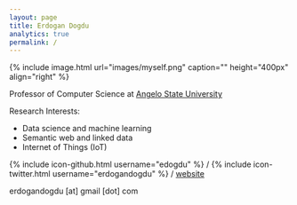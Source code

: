 ```yaml
---
layout: page 
title: Erdogan Dogdu
analytics: true
permalink: / 
---
```

 
{% include image.html url="images/myself.png" caption="" height="400px" align="right" %} 

Professor of Computer Science at <a href="https://www.angelo.edu/content/profiles/9482-erdoan-dodu" target="_new">Angelo State University</a>

Research Interests:
- Data science and machine learning
- Semantic web and linked data
- Internet of Things (IoT)

{% include icon-github.html username="edogdu" %} /
{% include icon-twitter.html username="erdogandogdu" %} /
<i class='fa fa-fire'></i> <a href="http://edogdu.github.oi">website</a>

<i class="fa fa-envelope" aria-hidden="true"></i> erdogandogdu [at] gmail [dot] com



